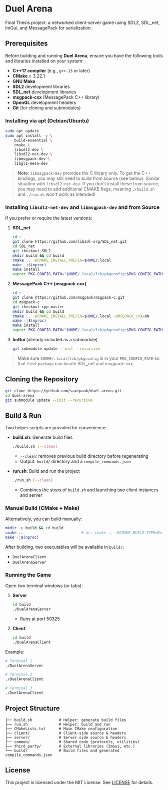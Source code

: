 # Duel Arena
Final Thesis project: a networked client-server game using SDL2, SDL_net, ImGui, and MessagePack for serialization.

## Prerequisites
Before building and running **Duel Arena**, ensure you have the following tools and libraries installed on your system:

- **C++17 compiler** (e.g., `g++-13` or later)
- **CMake** ≥ 3.22.1
- **GNU Make**
- **SDL2** development libraries
- **SDL_net** development libraries
- **msgpack-cxx** (MessagePack C++ library)
- **OpenGL** development headers
- **Git** (for cloning and submodules)

### Installing via apt (Debian/Ubuntu)
```bash
sudo apt update
sudo apt install -y \
    build-essential \
    cmake \
    libsdl2-dev \
    libsdl2-net-dev \
    libmsgpack-dev \
    libgl1-mesa-dev
```

> **Note**: `libmsgpack-dev` provides the C library only. To get the C++ bindings, you may still need to build from source (see below). Similar situation with `libsdl2-net-dev`. If you don't install these from source, you may need to add additional CMAKE flags, meaning `./build.sh` and `./run.sh` won't work as intended!

### Installing `libsdl2-net-dev` and `libmsgpack-dev` and from Source
If you prefer or require the latest versions:

1. **SDL_net**
    ```bash
    cd ~
    git clone https://github.com/libsdl-org/SDL_net.git
    cd SDL_net
    git checkout SDL2
    mkdir build && cd build
    cmake .. -DCMAKE_INSTALL_PREFIX=$HOME/.local
    make -j$(nproc)
    make install
    export PKG_CONFIG_PATH="$HOME/.local/lib/pkgconfig:$PKG_CONFIG_PATH"
    ```

2. **MessagePack C++ (msgpack-cxx)**
    ```bash
    cd ~
    git clone https://github.com/msgpack/msgpack-c.git
    cd msgpack-c
    git checkout cpp_master
    mkdir build && cd build
    cmake .. -DCMAKE_INSTALL_PREFIX=$HOME/.local -DMSGPACK_CXX=ON
    make -j$(nproc)
    make install
    export PKG_CONFIG_PATH="$HOME/.local/lib/pkgconfig:$PKG_CONFIG_PATH"
    ```

3. **ImGui** (already included as a submodule)
    ```bash
    git submodule update --init --recursive
    ```

> Make sure `$HOME/.local/lib/pkgconfig` is in your `PKG_CONFIG_PATH` so that `find_package` can locate SDL_net and msgpack-cxx.

## Cloning the Repository
```bash
git clone https://github.com/savipauk/duel-arena.git
cd duel-arena
git submodule update --init --recursive
```


## Build & Run
Two helper scripts are provided for convenience:

- **build.sh**: Generate build files
  ```bash
  ./build.sh [--clean]
  ```
  - `--clean`: removes previous build directory before regenerating
  - Output: `build/` directory and a `compile_commands.json`

- **run.sh**: Build and run the project
  ```bash
  ./run.sh [--clean]
  ```
  - Combines the steps of `build.sh` and launching two client instances and server

### Manual Build (CMake + Make)
Alternatively, you can build manually:

```bash
mkdir -p build && cd build
cmake ..                          # or: cmake .. -DCMAKE_BUILD_TYPE=Release
make -j$(nproc)
```

After building, two executables will be available in `build/`:
- `DuelArenaClient`
- `DuelArenaServer`

### Running the Game
Open two terminal windows (or tabs):

1. **Server**
    ```bash
    cd build
    ./DuelArenaServer
    ```
    - Runs at port 50325

2. **Client**
    ```bash
    cd build
    ./DuelArenaClient
    ```

Example:
```bash
# Terminal 1
./DuelArenaServer

# Terminal 2
./DuelArenaClient 

# Terminal 3
./DuelArenaClient 
```

## Project Structure
```
├── build.sh            # Helper: generate build files
├── run.sh              # Helper: build and run
├── CMakeLists.txt      # Main CMake configuration
├── client/             # Client-side source & headers
├── server/             # Server-side source & headers
├── common/             # Shared code (protocols, utilities)
├── third_party/        # External libraries (ImGui, etc.)
└── build/              # Build files and generated compile_commands.json
```

## License
This project is licensed under the MIT License. See [LICENSE](LICENSE) for details.
